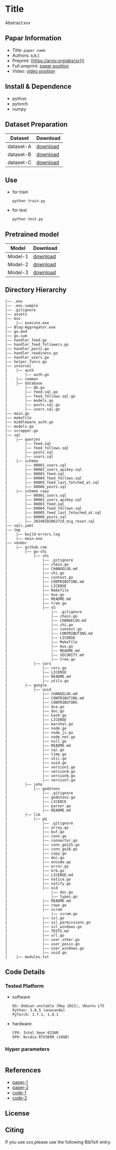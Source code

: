 Title
===
Abstract:xxx
## Papar Information
- Title:  `paper name`
- Authors:  `A`,`B`,`C`
- Preprint: [https://arxiv.org/abs/xx]()
- Full-preprint: [paper position]()
- Video: [video position]()

## Install & Dependence
- python
- pytorch
- numpy

## Dataset Preparation
| Dataset | Download |
| ---     | ---   |
| dataset-A | [download]() |
| dataset-B | [download]() |
| dataset-C | [download]() |

## Use
- for train
  ```
  python train.py
  ```
- for test
  ```
  python test.py
  ```
## Pretrained model
| Model | Download |
| ---     | ---   |
| Model-1 | [download]() |
| Model-2 | [download]() |
| Model-3 | [download]() |


## Directory Hierarchy
```
|—— .env
|—— .env.sample
|—— .gitignore
|—— assets
|—— bin
|    |—— execute.exe
|—— Blog-Aggregator.exe
|—— go.mod
|—— go.sum
|—— handler_feed.go
|—— handler_feed_followers.go
|—— handler_posts.go
|—— handler_readiness.go
|—— handler_users.go
|—— helper_funcs.go
|—— internal
|    |—— auth
|        |—— auth.go
|    |—— common
|    |—— database
|        |—— db.go
|        |—— feed.sql.go
|        |—— feed_follows.sql.go
|        |—— models.go
|        |—— posts.sql.go
|        |—— users.sql.go
|—— main.go
|—— makefile
|—— middleware_auth.go
|—— models.go
|—— scrapper.go
|—— sql
|    |—— queries
|        |—— feed.sql
|        |—— feed_follows.sql
|        |—— posts.sql
|        |—— users.sql
|    |—— schema
|        |—— 00001_users.sql
|        |—— 00002_users_apikey.sql
|        |—— 00003_feed.sql
|        |—— 00004_feed_follows.sql
|        |—— 00005_feed_last_fetched_at.sql
|        |—— 00006_posts.sql
|    |—— schema copy
|        |—— 00001_users.sql
|        |—— 00002_users_apikey.sql
|        |—— 00003_feed.sql
|        |—— 00004_feed_follows.sql
|        |—— 00005_feed_last_feteched_at.sql
|        |—— 00006_posts.sql
|        |—— 20240202062729_mig_reset.sql
|—— sqlc.yaml
|—— tmp
|    |—— build-errors.log
|    |—— main.exe
|—— vendor
|    |—— github.com
|        |—— go-chi
|            |—— chi
|                |—— .gitignore
|                |—— chain.go
|                |—— CHANGELOG.md
|                |—— chi.go
|                |—— context.go
|                |—— CONTRIBUTING.md
|                |—— LICENSE
|                |—— Makefile
|                |—— mux.go
|                |—— README.md
|                |—— tree.go
|                |—— v5
|                    |—— .gitignore
|                    |—— chain.go
|                    |—— CHANGELOG.md
|                    |—— chi.go
|                    |—— context.go
|                    |—— CONTRIBUTING.md
|                    |—— LICENSE
|                    |—— Makefile
|                    |—— mux.go
|                    |—— README.md
|                    |—— SECURITY.md
|                    |—— tree.go
|            |—— cors
|                |—— cors.go
|                |—— LICENSE
|                |—— README.md
|                |—— utils.go
|        |—— google
|            |—— uuid
|                |—— CHANGELOG.md
|                |—— CONTRIBUTING.md
|                |—— CONTRIBUTORS
|                |—— dce.go
|                |—— doc.go
|                |—— hash.go
|                |—— LICENSE
|                |—— marshal.go
|                |—— node.go
|                |—— node_js.go
|                |—— node_net.go
|                |—— null.go
|                |—— README.md
|                |—— sql.go
|                |—— time.go
|                |—— util.go
|                |—— uuid.go
|                |—— version1.go
|                |—— version4.go
|                |—— version6.go
|                |—— version7.go
|        |—— joho
|            |—— godotenv
|                |—— .gitignore
|                |—— godotenv.go
|                |—— LICENCE
|                |—— parser.go
|                |—— README.md
|        |—— lib
|            |—— pq
|                |—— .gitignore
|                |—— array.go
|                |—— buf.go
|                |—— conn.go
|                |—— connector.go
|                |—— conn_go115.go
|                |—— conn_go18.go
|                |—— copy.go
|                |—— doc.go
|                |—— encode.go
|                |—— error.go
|                |—— krb.go
|                |—— LICENSE.md
|                |—— notice.go
|                |—— notify.go
|                |—— oid
|                    |—— doc.go
|                    |—— types.go
|                |—— README.md
|                |—— rows.go
|                |—— scram
|                    |—— scram.go
|                |—— ssl.go
|                |—— ssl_permissions.go
|                |—— ssl_windows.go
|                |—— TESTS.md
|                |—— url.go
|                |—— user_other.go
|                |—— user_posix.go
|                |—— user_windows.go
|                |—— uuid.go
|    |—— modules.txt
```
## Code Details
### Tested Platform
- software
  ```
  OS: Debian unstable (May 2021), Ubuntu LTS
  Python: 3.8.5 (anaconda)
  PyTorch: 1.7.1, 1.8.1
  ```
- hardware
  ```
  CPU: Intel Xeon 6226R
  GPU: Nvidia RTX3090 (24GB)
  ```
### Hyper parameters
```
```
## References
- [paper-1]()
- [paper-2]()
- [code-1](https://github.com)
- [code-2](https://github.com)
  
## License

## Citing
If you use xxx,please use the following BibTeX entry.
```
```
